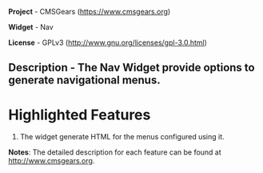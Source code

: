 **Project** - CMSGears (https://www.cmsgears.org)

**Widget**  - Nav

**License** - GPLv3 (http://www.gnu.org/licenses/gpl-3.0.html)

**Description** - The Nav Widget provide options to generate navigational menus.
---

# Highlighted Features
1. The widget generate HTML for the menus configured using it.

**Notes**: The detailed description for each feature can be found at http://www.cmsgears.org.

